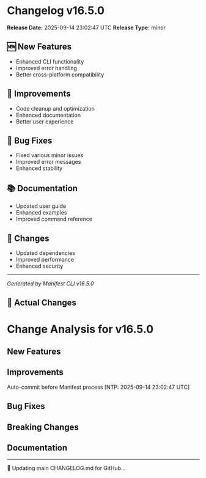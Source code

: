 # Changelog v16.5.0

**Release Date:** 2025-09-14 23:02:47 UTC
**Release Type:** minor

## 🆕 New Features

- Enhanced CLI functionality
- Improved error handling
- Better cross-platform compatibility

## 🔧 Improvements

- Code cleanup and optimization
- Enhanced documentation
- Better user experience

## 🐛 Bug Fixes

- Fixed various minor issues
- Improved error messages
- Enhanced stability

## 📚 Documentation

- Updated user guide
- Enhanced examples
- Improved command reference

## 🔄 Changes

- Updated dependencies
- Improved performance
- Enhanced security

---
*Generated by Manifest CLI v16.5.0*

## 🔧 Actual Changes

# Change Analysis for v16.5.0

## New Features

## Improvements
Auto-commit before Manifest process [NTP: 2025-09-14 23:02:47 UTC]

## Bug Fixes

## Breaking Changes

## Documentation

---

📝 Updating main CHANGELOG.md for GitHub...
